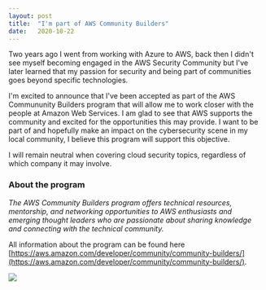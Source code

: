 ```yaml
---
layout: post
title:  "I'm part of AWS Community Builders"
date:   2020-10-22
---
```


Two years ago I went from working with Azure to AWS, back then I didn't see myself becoming engaged in the AWS Security Community but I've later learned that my passion for security and being part of communities goes beyond specific technologies. 

I'm excited to announce that I've been accepted as part of the AWS Commununity Builders program that will allow me to work closer with the people at Amazon Web Services. I am glad to see that AWS supports the community and excited for the opportunities this may provide. I want to be part of and hopefully make an impact on the cybersecurity scene in my local community, I believe this program will support this objective.

I will remain neutral when covering cloud security topics, regardless of which company it may involve.

### About the program
*The AWS Community Builders program offers technical resources, mentorship, and networking opportunities to AWS enthusiasts and emerging thought leaders who are passionate about sharing knowledge and connecting with the technical community.*

All information about the program can be found here [https://aws.amazon.com/developer/community/community-builders/](https://aws.amazon.com/developer/community/community-builders/).

![](/AWSCommunityBuildersLogo.png)